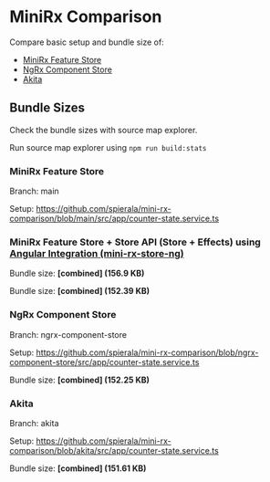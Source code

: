 # MiniRx Comparison

Compare basic setup and bundle size of:
- [MiniRx Feature Store](https://mini-rx.io/docs/fs-quick-start)
- [NgRx Component Store](https://ngrx.io/guide/component-store)
- [Akita](https://datorama.github.io/akita/)

## Bundle Sizes

Check the bundle sizes with source map explorer.

Run source map explorer using `npm run build:stats`

### MiniRx Feature Store
Branch: main

Setup: https://github.com/spierala/mini-rx-comparison/blob/main/src/app/counter-state.service.ts

### MiniRx Feature Store + Store API (Store + Effects) using [Angular Integration (mini-rx-store-ng)](https://mini-rx.io/docs/angular#register-effects) 
Bundle size: **[combined] (156.9 KB)**

Bundle size: **[combined] (152.39 KB)**

### NgRx Component Store
Branch: ngrx-component-store

Setup: https://github.com/spierala/mini-rx-comparison/blob/ngrx-component-store/src/app/counter-state.service.ts

Bundle size: **[combined] (152.25 KB)**

### Akita
Branch: akita

Setup: https://github.com/spierala/mini-rx-comparison/blob/akita/src/app/counter-state.service.ts

Bundle size: **[combined] (151.61 KB)**

